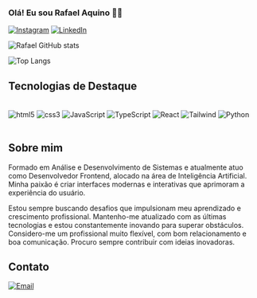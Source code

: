 
### Olá! Eu sou Rafael Aquino 👋🏻

[![Instagram](https://img.shields.io/badge/Instagram-E4405F?style=for-the-badge&logo=instagram&logoColor=white)](https://www.instagram.com/orfoliveira/)
[![LinkedIn](https://img.shields.io/badge/LinkedIn-0077B5?style=for-the-badge&logo=linkedin&logoColor=white)](https://www.linkedin.com/in/rafaeloliveira00/)

![Rafael GitHub stats](https://github-readme-stats.vercel.app/api?username=RafaelAquinodev&show_icons=true&theme=radical)

![Top Langs](https://github-readme-stats.vercel.app/api/top-langs/?username=RafaelAquinodev&hide_progress=true&theme=radical)

## Tecnologias de Destaque

<div style='display: inline_block'><br/>
  <img align="center" alt="html5" src="https://img.shields.io/badge/HTML5-E34F26?style=for-the-badge&logo=html5&logoColor=white" />
  <img align="center" alt="css3" src="https://img.shields.io/badge/CSS3-1572B6?style=for-the-badge&logo=css3&logoColor=white" />
  <img align="center" alt="JavaScript" src="https://img.shields.io/badge/JavaScript-323330?style=for-the-badge&logo=javascript&logoColor=F7DF1E" />
  <img align="center" alt="TypeScript" src="https://img.shields.io/badge/TypeScript-007ACC?style=for-the-badge&logo=typescript&logoColor=white" />
  <img align="center" alt="React" src="https://img.shields.io/badge/React-20232A?style=for-the-badge&logo=react&logoColor=61DAFB" />
  <img align="center" alt="Tailwind" src="https://img.shields.io/badge/Tailwind_CSS-38B2AC?style=for-the-badge&logo=tailwind-css&logoColor=white" />
  <img align="center" alt="Python" src="https://img.shields.io/badge/Python-14354C?style=for-the-badge&logo=python&logoColor=white" />
</div><br/>

## Sobre mim

Formado em Análise e Desenvolvimento de Sistemas e atualmente atuo como Desenvolvedor Frontend, alocado na área de Inteligência Artificial. Minha paixão é criar interfaces modernas e interativas que aprimoram a experiência do usuário.

Estou sempre buscando desafios que impulsionam meu aprendizado e crescimento profissional. Mantenho-me atualizado com as últimas tecnologias e estou constantemente inovando para superar obstáculos. Considero-me um profissional muito flexível, com bom relacionamento e boa comunicação. Procuro sempre contribuir com ideias inovadoras.

## Contato

[![Email](https://img.shields.io/badge/Email-D14836?style=for-the-badge&logo=gmail&logoColor=white)](mailto:aquinorafaeldev@gmail.com)

